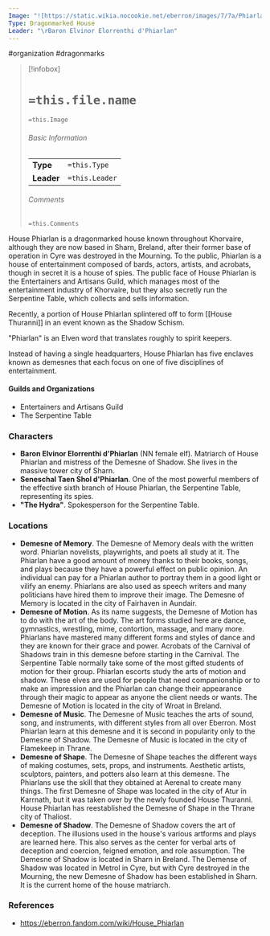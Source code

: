 ```yaml
---
Image: "![https://static.wikia.nocookie.net/eberron/images/7/7a/Phiarlan.jpg/revision/latest?cb=20220509101034|250](https://static.wikia.nocookie.net/eberron/images/7/7a/Phiarlan.jpg/revision/latest?cb=20220509101034)"
Type: Dragonmarked House
Leader: "\rBaron Elvinor Elorrenthi d'Phiarlan"
---
```

 #organization #dragonmarks 

> [!infobox]
> # `=this.file.name`
> `=this.Image`
> ###### Basic Information
> |  |  |
> | ---- | ---- |
> | **Type** | `=this.Type` |
> | **Leader** | `=this.Leader` |
> ###### Comments
> `=this.Comments`

House Phiarlan is a dragonmarked house known throughout Khorvaire, although they are now based in Sharn, Breland, after their former base of operation in Cyre was destroyed in the Mourning. To the public, Phiarlan is a house of entertainment composed of bards, actors, artists, and acrobats, though in secret it is a house of spies. The public face of House Phiarlan is the Entertainers and Artisans Guild, which manages most of the entertainment industry of Khorvaire, but they also secretly run the Serpentine Table, which collects and sells information.

Recently, a portion of House Phiarlan splintered off to form [[House Thuranni]] in an event known as the Shadow Schism.

"Phiarlan" is an Elven word that translates roughly to spirit keepers.

Instead of having a single headquarters, House Phiarlan has five enclaves known as demesnes that each focus on one of five disciplines of entertainment.

#### Guilds and Organizations

* Entertainers and Artisans Guild
* The Serpentine Table

### Characters

* **Baron Elvinor Elorrenthi d'Phiarlan** (NN female elf). Matriarch of House Phiarlan and mistress of the Demesne of Shadow. She lives in the massive tower city of Sharn.
* **Seneschal Taen Shol d'Phiarlan**. One of the most powerful members of the effective sixth branch of House Phiarlan, the Serpentine Table, representing its spies.
* **"The Hydra"**. Spokesperson for the Serpentine Table.

### Locations

* **Demesne of Memory**. The Demesne of Memory deals with the written word. Phiarlan novelists, playwrights, and poets all study at it. The Phiarlan have a good amount of money thanks to their books, songs, and plays because they have a powerful effect on public opinion. An individual can pay for a Phiarlan author to portray them in a good light or vilify an enemy. Phiarlans are also used as speech writers and many politicians have hired them to improve their image. The Demesne of Memory is located in the city of Fairhaven in Aundair.
* **Demesne of Motion**. As its name suggests, the Demesne of Motion has to do with the art of the body. The art forms studied here are dance, gymnastics, wrestling, mime, contortion, massage, and many more. Phiarlans have mastered many different forms and styles of dance and they are known for their grace and power. Acrobats of the Carnival of Shadows train in this demesne before starting in the Carnival. The Serpentine Table normally take some of the most gifted students of motion for their group. Phiarlan escorts study the arts of motion and shadow. These elves are used for people that need companionship or to make an impression and the Phiarlan can change their appearance through their magic to appear as anyone the client needs or wants. The Demesne of Motion is located in the city of Wroat in Breland.
* **Demesne of Music**. The Demesne of Music teaches the arts of sound, song, and instruments, with different styles from all over Eberron. Most Phiarlan learn at this demesne and it is second in popularity only to the Demesne of Shadow. The Demesne of Music is located in the city of Flamekeep in Thrane.
* **Demesne of Shape**. The Demesne of Shape teaches the different ways of making costumes, sets, props, and instruments. Aesthetic artists, sculptors, painters, and potters also learn at this demesne. The Phiarlans use the skill that they obtained at Aerenal to create many things. The first Demesne of Shape was located in the city of Atur in Karrnath, but it was taken over by the newly founded House Thuranni. House Phiarlan has reestablished the Demesne of Shape in the Thrane city of Thaliost.
* **Demesne of Shadow**. The Demesne of Shadow covers the art of deception. The illusions used in the house's various artforms and plays are learned here. This also serves as the center for verbal arts of deception and coercion, feigned emotion, and role assumption. The Demesne of Shadow is located in Sharn in Breland. The Demense of Shadow was located in Metrol in Cyre, but with Cyre destroyed in the Mourning, the new Demesne of Shadow has been established in Sharn. It is the current home of the house matriarch.

### References

* https://eberron.fandom.com/wiki/House_Phiarlan
